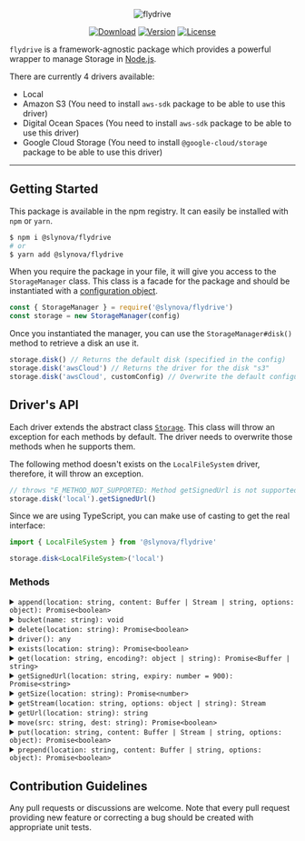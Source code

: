 <p align="center">
  <img src="https://user-images.githubusercontent.com/2793951/54391096-418f4500-46a4-11e9-8d0c-b00ff7ba4198.png" alt="flydrive">
</p>

<p align="center">
  <a href="https://www.npmjs.com/package/@slynova/flydrive"><img src="https://img.shields.io/npm/dm/@slynova/flydrive.svg?style=flat-square" alt="Download"></a>
  <a href="https://www.npmjs.com/package/@slynova/flydrive"><img src="https://img.shields.io/npm/v/@slynova/flydrive.svg?style=flat-square" alt="Version"></a>
  <a href="https://opensource.org/licenses/MIT"><img src="https://img.shields.io/npm/l/@slynova/flydrive.svg?style=flat-square" alt="License"></a>
</p>

`flydrive` is a framework-agnostic package which provides a powerful wrapper to manage Storage in [Node.js](https://nodejs.org).

There are currently 4 drivers available:

- Local
- Amazon S3 (You need to install `aws-sdk` package to be able to use this driver)
- Digital Ocean Spaces (You need to install `aws-sdk` package to be able to use this driver)
- Google Cloud Storage (You need to install `@google-cloud/storage` package to be able to use this driver)

---

## Getting Started

This package is available in the npm registry.
It can easily be installed with `npm` or `yarn`.

```bash
$ npm i @slynova/flydrive
# or
$ yarn add @slynova/flydrive
```

When you require the package in your file, it will give you access to the `StorageManager` class.
This class is a facade for the package and should be instantiated with a [configuration object](https://github.com/Slynova-Org/flydrive/blob/master/tests/stubs/config.ts).

```javascript
const { StorageManager } = require('@slynova/flydrive')
const storage = new StorageManager(config)
```

Once you instantiated the manager, you can use the `StorageManager#disk()` method to retrieve a disk an use it.

```javascript
storage.disk() // Returns the default disk (specified in the config)
storage.disk('awsCloud') // Returns the driver for the disk "s3"
storage.disk('awsCloud', customConfig) // Overwrite the default configuration of the disk
```

## Driver's API

Each driver extends the abstract class [`Storage`](https://github.com/Slynova-Org/flydrive/blob/master/src/Storage.ts). This class will throw an exception for each methods by default. The driver needs to overwrite those methods when he supports them.

The following method doesn't exists on the `LocalFileSystem` driver, therefore, it will throw an exception.

```javascript
// throws "E_METHOD_NOT_SUPPORTED: Method getSignedUrl is not supported for the driver LocalFileSystem"
storage.disk('local').getSignedUrl()
```

Since we are using TypeScript, you can make use of casting to get the real interface:

```typescript
import { LocalFileSystem } from '@slynova/flydrive'

storage.disk<LocalFileSystem>('local')
```

### Methods

<details>
<summary markdown="span"><code>append(location: string, content: Buffer | Stream | string, options: object): Promise&lt;boolean&gt;</code></summary>

This method will append the content to the file at the location.

```javascript
// Supported drivers: "local"

await storage.disk('local').append('./foo.txt', 'bar')
// foo.txt now has the content `{initialContent}bar`
```

</details>

<details>
<summary markdown="span"><code>bucket(name: string): void</code></summary>

This method let us swap the used bucker at the runtime.

```javascript
// Supported drivers: "s3", "gcs"

storage.disk('cloud').bucket('anotherOne')
// The following chained action will use the "anotherOne" bucket instead of the default one
```

</details>

<details>
<summary markdown="span"><code>delete(location: string): Promise&lt;boolean&gt;</code></summary>

This method will delete the file at the given location

```javascript
// Supported drivers: "local", "s3", "gcs"

await storage.disk('local').delete('./foo.txt')
// foo.txt has been deleted
```

</details>

<details>
<summary markdown="span"><code>driver(): any</code></summary>

This method returns the driver used if you need to do anything specific not supported by default.

```javascript
storage.disk('local').driver() // Returns "fs-extra"
storage.disk('awsCloud').driver() // Returns "aws-sdk"
storage.disk('googleCloud').driver() // Returns "@google-cloud/storage"
// ....
```

</details>

<details>
<summary markdown="span"><code>exists(location: string): Promise&lt;boolean&gt;</code></summary>

This method will determine if a file or folder exists for the given location.

```javascript
// Supported drivers: "local", "s3", "gcs"

await storage.disk('local').exists('./foo.txt')
```

</details>

<details>
<summary markdown="span"><code>get(location: string, encoding?: object | string): Promise&lt;Buffer | string&gt;</code></summary>

This methods will return the file's content for the given location.

```javascript
// Supported drivers: "local", "s3", "gcs"

const content = await storage.disk('local').exists('./foo.txt')
```

</details>

<details>
<summary markdown="span"><code>getSignedUrl(location: string, expiry: number = 900): Promise&lt;string&gt;</code></summary>

This methods will return the signed url for an existing file.

```javascript
// Supported drivers: "s3", "gcs"

const uri = await storage.disk('awsCloud').getSignedUrl('./foo.txt')
```

</details>

<details>
<summary markdown="span"><code>getSize(location: string): Promise&lt;number&gt;</code></summary>

This methods will return the file size in bytes.

```javascript
// Supported drivers: "local", "gcs"

const bytes = await storage.disk('local').getSize('./foo.txt.)
```

</details>

<details>
<summary markdown="span"><code>getStream(location: string, options: object | string): Stream</code></summary>

This methods will return a stream for the given file.

```javascript
// Supported drivers: "local", "s3", "gcs"

const stream = storage.disk('local').getStream('./foo.txt')
```

</details>

<details>
<summary markdown="span"><code>getUrl(location: string): string</code></summary>

This methods will return an url for a given file.

```javascript
// Supported drivers: "s3", "gcs"

const uri = storage.disk('awsCloud').getUrl('./foo.txt')
```

</details>

<details>
<summary markdown="span"><code>move(src: string, dest: string): Promise&lt;boolean&gt;</code></summary>

This methods will move file to a new location.

```javascript
// Supported drivers: "local", "s3", "gcs"

await storage.disk('local').move('./foo.txt', './newFolder/foo.txt')
```

</details>

<details>
<summary markdown="span"><code>put(location: string, content: Buffer | Stream | string, options: object): Promise&lt;boolean&gt;</code></summary>

This methods will create a new file.

```javascript
// Supported drivers: "local", "s3", "gcs"

await storage.disk('local').put('./bar.txt', 'Foobar')
```

</details>

<details>
<summary markdown="span"><code>prepend(location: string, content: Buffer | string, options: object): Promise&lt;boolean&gt;</code></summary>

This methods will preprend content to a file.

```javascript
// Supported drivers: "local"

await storage.disk('local').prepend('./foo.txt', 'bar')
// foo.txt now has the content `bar{initialContent}`
```

</details>

## Contribution Guidelines

Any pull requests or discussions are welcome.
Note that every pull request providing new feature or correcting a bug should be created with appropriate unit tests.
